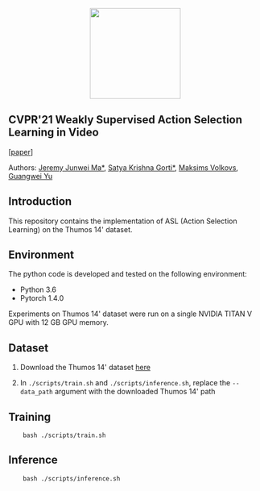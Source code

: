 <p align="center">
<a href="https://layer6.ai/"><img src="https://github.com/layer6ai-labs/DropoutNet/blob/master/logs/logobox.jpg" width="180"></a>
</p>

## CVPR'21 Weakly Supervised Action Selection Learning in Video
[[paper](http://www.cs.toronto.edu/~guangweiyu/pdfs/CVPR2021_asl.pdf)]

Authors: [Jeremy Junwei Ma*](https://scholar.google.com/citations?user=LyoH1SMAAAAJ&hl=en), [Satya Krishna Gorti*](http://www.cs.toronto.edu/~satyag/), [Maksims Volkovs](http://www.cs.toronto.edu/~mvolkovs), [Guangwei Yu](http://www.cs.toronto.edu/~guangweiyu/)
<a name="intro"/>

## Introduction
This repository contains the implementation of ASL (Action Selection Learning) on the Thumos 14' dataset.

<a name="env"/>

## Environment
The python code is developed and tested on the following environment:
* Python 3.6
* Pytorch 1.4.0

Experiments on Thumos 14' dataset were run on a single NVIDIA TITAN V GPU with 12 GB GPU memory.

<a name="dataset"/>

## Dataset

1. Download the Thumos 14' dataset [here](http://crcv.ucf.edu/THUMOS14/download.html)

2. In `./scripts/train.sh` and `./scripts/inference.sh`, replace the `--data_path` argument with the downloaded Thumos 14' path

## Training

```
    bash ./scripts/train.sh
```

## Inference

```
    bash ./scripts/inference.sh
```

